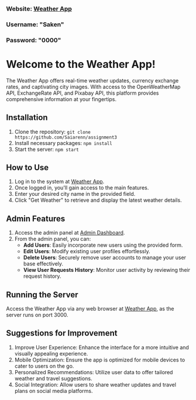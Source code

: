 ### Website: [Weather App](https://assignment3-00c28c1d4179.herokuapp.com/login)
### Username: "Saken"
### Password: "0000"

# Welcome to the Weather App!

The Weather App offers real-time weather updates, currency exchange rates, and captivating city images. With access to the OpenWeatherMap API, ExchangeRate API, and Pixabay API, this platform provides comprehensive information at your fingertips.

## Installation
1. Clone the repository: `git clone https://github.com/Saiarenn/assignment3`
2. Install necessary packages: `npm install`
3. Start the server: `npm start`

## How to Use
1. Log in to the system at [Weather App](https://assignment3-00c28c1d4179.herokuapp.com/login).
2. Once logged in, you'll gain access to the main features.
3. Enter your desired city name in the provided field.
4. Click "Get Weather" to retrieve and display the latest weather details.

## Admin Features
1. Access the admin panel at [Admin Dashboard](https://assignment3-00c28c1d4179.herokuapp.com/admin).
2. From the admin panel, you can:
    - **Add Users**: Easily incorporate new users using the provided form.
    - **Edit Users**: Modify existing user profiles effortlessly.
    - **Delete Users**: Securely remove user accounts to manage your user base effectively.
    - **View User Requests History**: Monitor user activity by reviewing their request history.

## Running the Server
Access the Weather App via any web browser at [Weather App](https://assignment3-00c28c1d4179.herokuapp.com/login), as the server runs on port 3000.

## Suggestions for Improvement
1. Improve User Experience: Enhance the interface for a more intuitive and visually appealing experience.
2. Mobile Optimization: Ensure the app is optimized for mobile devices to cater to users on the go.
3. Personalized Recommendations: Utilize user data to offer tailored weather and travel suggestions.
4. Social Integration: Allow users to share weather updates and travel plans on social media platforms.